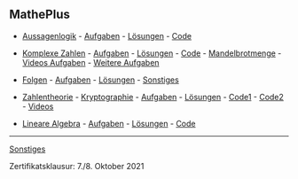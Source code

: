 ## MathePlus

-   [Aussagenlogik](https://nbviewer.jupyter.org/github/ktheu/MathePlus/blob/gh-pages/aussagenlogik/aussagenlogik.ipynb) -
    [Aufgaben](./aussagenlogik/aussagenlogik.pdf) - [Lösungen](./aussagenlogik/loesungen.md) -
    [Code](https://colab.research.google.com/drive/1RvnruIPMiyX7PJymK9xzJFNjs8scC-3O?usp=sharing)

-   [Komplexe Zahlen](./komplexeZahlen/komplexeZahlen_Inhalte.pdf) - [Aufgaben](./komplexeZahlen/komplexeZahlen.pdf) - [Lösungen](./komplexeZahlen/loesungen.md) -
    [Code](https://colab.research.google.com/drive/17om5BwQLL0VnMtpIVHfF6Z_9e8w2t3TK?usp=sharing) -
    [Mandelbrotmenge](https://nbviewer.jupyter.org/github/ktheu/KursNotebooks/blob/master/215_mandelbrot.ipynb) -
    [Videos Aufgaben](https://www.youtube.com/playlist?list=PLWeMgMhRDsIHRypmtgBFSJs4rKiNg55Qv) -
    [Weitere Aufgaben](https://www.youtube.com/playlist?list=PLWeMgMhRDsIHukQQKS-oggeOCC2WF_gFT)

-   [Folgen](folgen/inhalte_folgen.pdf) - [Aufgaben](folgen/aufgaben_folgen.pdf) -
    [Lösungen](folgen/loesungen/loesungen.md) - [Sonstiges](folgen/sonstiges.md)

<!-- - [Klausur](./komplexeZahlen/klausur.pdf) - [Lösung](./komplexeZahlen/klausur_loesungen.pdf) -->

-   [Zahlentheorie](./zahlentheorie/Zahlentheorie.pdf) - [Kryptographie](./zahlentheorie/Kryptographie.pdf) -
    [Aufgaben](./zahlentheorie/aufgaben/kryptographie.pdf) - [Lösungen](./zahlentheorie/loesungen/loesungen.md) -
    [Code1](https://colab.research.google.com/drive/1zZ7Nk96PlwYYWXzgvDcDHenX_hWuzB6Q?usp=sharing) -
    [Code2](https://colab.research.google.com/drive/13QVe8fbby5Z1WY4EG3muzcfG0kn_Oi2q?usp=sharing) - [Videos](https://youtube.com/playlist?list=PLWeMgMhRDsIFh6Nx-aNg6X-Ug5W3bzGr7)

-   [Lineare Algebra](./lineareAlgebra/LineareAlgebra.pdf) - [Aufgaben](./lineareAlgebra/aufgaben/lineareAlgebra.pdf) -
    [Lösungen](./lineareAlgebra/loesungen/loesungen.md) - [Code](./lineareAlgebra/code.md)

---

[Sonstiges](sonstiges.md)

Zertifikatsklausur: 7./8. Oktober 2021

<!-- [Klausur](klausur.pdf) -->

<!-- --- -->

 <!-- - [Socrative (Stiftsroom)](https://b.socrative.com/login/student/) -->

